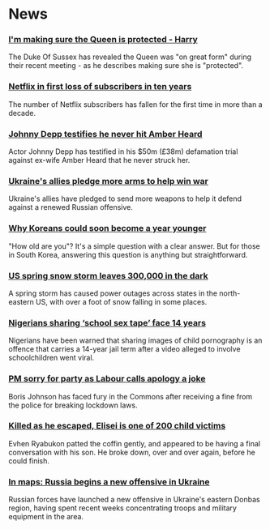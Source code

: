 # News
### [I'm making sure the Queen is protected - Harry](https://www.bbc.com/news/uk-61157345)
The Duke Of Sussex has revealed the Queen was "on great form" during their recent meeting - as he describes making sure she is "protected".
### [Netflix in first loss of subscribers in ten years](https://www.bbc.com/news/business-61153252)
The number of Netflix subscribers has fallen for the first time in more than a decade.
### [Johnny Depp testifies he never hit Amber Heard](https://www.bbc.com/news/world-us-canada-61154559)
Actor Johnny Depp has testified in his $50m (£38m) defamation trial against ex-wife Amber Heard that he never struck her.
### [Ukraine's allies pledge more arms to help win war](https://www.bbc.com/news/world-europe-61155035)
Ukraine's allies have pledged to send more weapons to help it defend against a renewed Russian offensive.
### [Why Koreans could soon become a year younger](https://www.bbc.com/news/world-asia-61117434)
 "How old are you"? It's a simple question with a clear answer. But for those in South Korea, answering this question is anything but straightforward. 
### [US spring snow storm leaves 300,000 in the dark](https://www.bbc.com/news/world-us-canada-61156861)
A spring storm has caused power outages across states in the north-eastern US, with over a foot of snow falling in some places. 
### [Nigerians sharing ‘school sex tape’ face 14 years](https://www.bbc.com/news/world-africa-61148189)
Nigerians have been warned that sharing images of child pornography is an offence that carries a 14-year jail term after a video alleged to involve schoolchildren went viral.
### [PM sorry for party as Labour calls apology a joke](https://www.bbc.com/news/uk-politics-61154461)
Boris Johnson has faced fury in the Commons after receiving a fine from the police for breaking lockdown laws.
### [Killed as he escaped, Elisei is one of 200 child victims](https://www.bbc.com/news/world-europe-61146084)
Evhen Ryabukon patted the coffin gently, and appeared to be having a final conversation with his son. He broke down, over and over again, before he could finish. 
### [In maps: Russia begins a new offensive in Ukraine](https://www.bbc.com/news/world-europe-60506682)
Russian forces have launched a new offensive in Ukraine's eastern Donbas region, having spent recent weeks concentrating troops and military equipment in the area.
